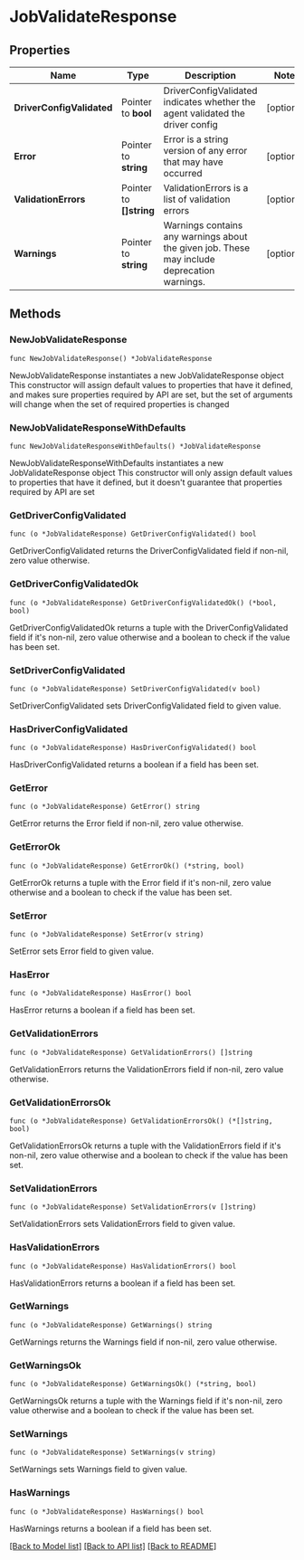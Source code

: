 # JobValidateResponse

## Properties

Name | Type | Description | Notes
------------ | ------------- | ------------- | -------------
**DriverConfigValidated** | Pointer to **bool** | DriverConfigValidated indicates whether the agent validated the driver config | [optional] 
**Error** | Pointer to **string** | Error is a string version of any error that may have occurred | [optional] 
**ValidationErrors** | Pointer to **[]string** | ValidationErrors is a list of validation errors | [optional] 
**Warnings** | Pointer to **string** | Warnings contains any warnings about the given job. These may include deprecation warnings. | [optional] 

## Methods

### NewJobValidateResponse

`func NewJobValidateResponse() *JobValidateResponse`

NewJobValidateResponse instantiates a new JobValidateResponse object
This constructor will assign default values to properties that have it defined,
and makes sure properties required by API are set, but the set of arguments
will change when the set of required properties is changed

### NewJobValidateResponseWithDefaults

`func NewJobValidateResponseWithDefaults() *JobValidateResponse`

NewJobValidateResponseWithDefaults instantiates a new JobValidateResponse object
This constructor will only assign default values to properties that have it defined,
but it doesn't guarantee that properties required by API are set

### GetDriverConfigValidated

`func (o *JobValidateResponse) GetDriverConfigValidated() bool`

GetDriverConfigValidated returns the DriverConfigValidated field if non-nil, zero value otherwise.

### GetDriverConfigValidatedOk

`func (o *JobValidateResponse) GetDriverConfigValidatedOk() (*bool, bool)`

GetDriverConfigValidatedOk returns a tuple with the DriverConfigValidated field if it's non-nil, zero value otherwise
and a boolean to check if the value has been set.

### SetDriverConfigValidated

`func (o *JobValidateResponse) SetDriverConfigValidated(v bool)`

SetDriverConfigValidated sets DriverConfigValidated field to given value.

### HasDriverConfigValidated

`func (o *JobValidateResponse) HasDriverConfigValidated() bool`

HasDriverConfigValidated returns a boolean if a field has been set.

### GetError

`func (o *JobValidateResponse) GetError() string`

GetError returns the Error field if non-nil, zero value otherwise.

### GetErrorOk

`func (o *JobValidateResponse) GetErrorOk() (*string, bool)`

GetErrorOk returns a tuple with the Error field if it's non-nil, zero value otherwise
and a boolean to check if the value has been set.

### SetError

`func (o *JobValidateResponse) SetError(v string)`

SetError sets Error field to given value.

### HasError

`func (o *JobValidateResponse) HasError() bool`

HasError returns a boolean if a field has been set.

### GetValidationErrors

`func (o *JobValidateResponse) GetValidationErrors() []string`

GetValidationErrors returns the ValidationErrors field if non-nil, zero value otherwise.

### GetValidationErrorsOk

`func (o *JobValidateResponse) GetValidationErrorsOk() (*[]string, bool)`

GetValidationErrorsOk returns a tuple with the ValidationErrors field if it's non-nil, zero value otherwise
and a boolean to check if the value has been set.

### SetValidationErrors

`func (o *JobValidateResponse) SetValidationErrors(v []string)`

SetValidationErrors sets ValidationErrors field to given value.

### HasValidationErrors

`func (o *JobValidateResponse) HasValidationErrors() bool`

HasValidationErrors returns a boolean if a field has been set.

### GetWarnings

`func (o *JobValidateResponse) GetWarnings() string`

GetWarnings returns the Warnings field if non-nil, zero value otherwise.

### GetWarningsOk

`func (o *JobValidateResponse) GetWarningsOk() (*string, bool)`

GetWarningsOk returns a tuple with the Warnings field if it's non-nil, zero value otherwise
and a boolean to check if the value has been set.

### SetWarnings

`func (o *JobValidateResponse) SetWarnings(v string)`

SetWarnings sets Warnings field to given value.

### HasWarnings

`func (o *JobValidateResponse) HasWarnings() bool`

HasWarnings returns a boolean if a field has been set.


[[Back to Model list]](../README.md#documentation-for-models) [[Back to API list]](../README.md#documentation-for-api-endpoints) [[Back to README]](../README.md)


